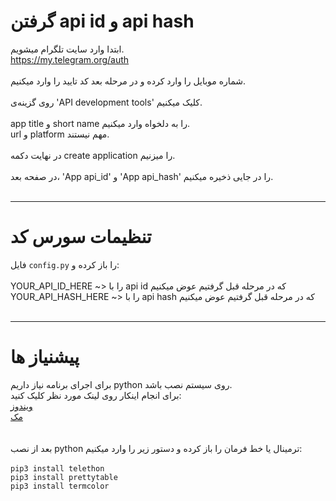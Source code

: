 # گرفتن api id و api hash
ابتدا وارد سایت تلگرام میشویم.
<br>
https://my.telegram.org/auth
<br>
<br>
شماره موبایل را وارد کرده و در مرحله بعد کد تایید را وارد میکنیم.
<br>
<br>
روی گزینه‌ی 'API development tools' کلیک میکنیم.
<br>
<br>
app title و short name را به دلخواه وارد میکنیم.
<br>
url و platform مهم نیستند.
<br>
<br>
در نهایت دکمه create application را میزنیم.
<br>
<br>
در صفحه بعد، 'App api_id' و 'App api_hash' را در جایی ذخیره میکنیم.
<br>
<br>
<hr>

# تنظیمات سورس کد
فایل `config.py` را باز کرده و:
<br>
<br>
YOUR_API_ID_HERE ~> را با api id که در مرحله قبل گرفتیم عوض میکنیم
<br>
YOUR_API_HASH_HERE ~> را با api hash که در مرحله قبل گرفتیم عوض میکنیم
<br>
<br>
<hr>

# پیشنیاز ها
برای اجرای برنامه نیاز داریم python روی سیستم نصب باشد.
<br>
برای انجام اینکار روی لینک مورد نظر کلیک کنید:
<br>
[ویندوز](https://www.python.org/ftp/python/3.9.2/python-3.9.2-embed-amd64.zip)
<br>
[مک](https://www.python.org/ftp/python/3.9.2/python-3.9.2-macosx10.9.pkg)
<br>
<br>
<br>
بعد از نصب python ترمینال یا خط فرمان را باز کرده و دستور زیر را وارد میکنیم:
<br>
<br>
`pip3 install telethon`
<br>
`pip3 install prettytable`
<br>
`pip3 install termcolor`
<br>
<br>